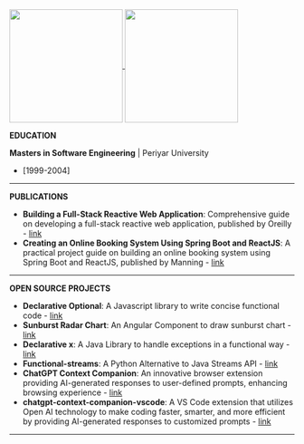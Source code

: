 

<a href="https://github.com/muthuishere">
  <img height=200 align="center" src="https://github-readme-stats.vercel.app/api?username=muthuishere&show_icons=true&theme=transparent&card_width=200&hide_title=true&include_all_commits=true&layout=compact" />
</a>
<a href="https://github.com/muthuishere">
  <img height=200 align="center" src="https://github-readme-stats.vercel.app/api/top-langs?username=muthuishere&langs_count=12&hide=html,groovy,php,css&layout=compact&card_width=320" />
</a>




**EDUCATION**

**Masters in Software Engineering** | Periyar University
- [1999-2004]

---

**PUBLICATIONS**
- **Building a Full-Stack Reactive Web Application**: Comprehensive guide on developing a full-stack reactive web application, published by Oreilly - [link](https://www.oreilly.com/library/view/building-a-full-stack/10000MNLV202162/)
- **Creating an Online Booking System Using Spring Boot and ReactJS**: A practical project guide on building an online booking system using Spring Boot and ReactJS, published by Manning - [link](https://www.manning.com/liveproject/creating-an-online-booking-system-using-spring-boot-and-reactjs)

---

**OPEN SOURCE PROJECTS**
- **Declarative Optional**: A Javascript library to write concise functional code - [link](https://www.npmjs.com/package/declarative-optional)
- **Sunburst Radar Chart**: An Angular Component to draw sunburst chart - [link](https://www.npmjs.com/package/angular-sunburst-radar-chart)
- **Declarative x**: A Java Library to handle exceptions in a functional way - [link](https://github.com/muthuishere/declarativex)
- **Functional-streams**: A Python Alternative to Java Streams API - [link](https://pypi.org/project/functional-streams/)
- **ChatGPT Context Companion**: An innovative browser extension providing AI-generated responses to user-defined prompts, enhancing browsing experience - [link](https://chrome.google.com/webstore/detail/chatgpt-context-companion/elfmpgajdjmknldbbicgpdiaalbkkioc)
- **chatgpt-context-companion-vscode**: A VS Code extension that utilizes Open AI technology to make coding faster, smarter, and more efficient by providing AI-generated responses to customized prompts - [link](https://marketplace.visualstudio.com/items?itemName=MuthukumaranNavaneethakrishnan.chatgpt-context-companion-vscode)

---

